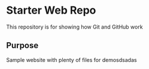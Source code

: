 # Starter Web Repo

This repository is for showing how Git and GitHub work

## Purpose

Sample website with plenty of files for demosdsadas
